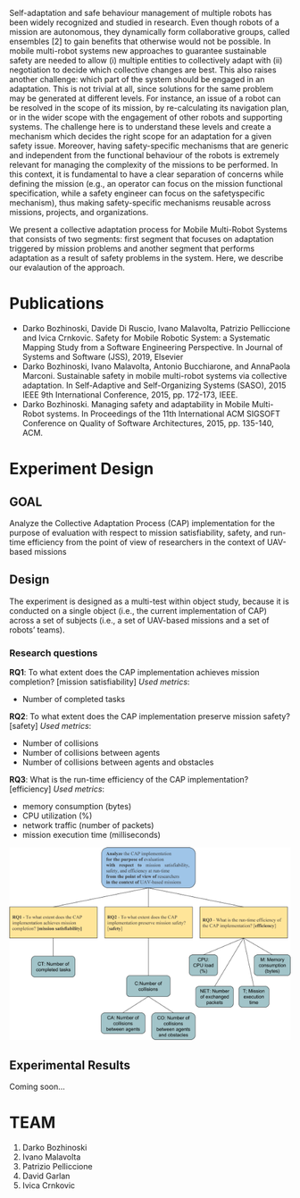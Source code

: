 Self-adaptation and safe behaviour management of multiple robots has been widely recognized and studied in research. Even though robots of a mission are autonomous, they dynamically form collaborative groups, called ensembles [2] to gain benefits that otherwise would not be possible. In mobile multi-robot systems new approaches to guarantee sustainable safety are needed to allow (i) multiple entities to
collectively adapt with (ii) negotiation to decide which collective changes are best. This also raises another challenge: which part of the system should be engaged in an adaptation. This is not trivial at all, since solutions for the same problem may be generated at different levels. For instance, an issue of a robot can be resolved in the scope of its mission, by re-calculating its navigation plan, or in the wider scope with the engagement of other robots and supporting systems. The challenge here is to understand these levels and create a mechanism which decides the right scope for an adaptation for a given safety issue. Moreover, having safety-specific mechanisms that are generic and independent from the functional behaviour of the robots is extremely relevant for managing the complexity of
the missions to be performed. In this context, it is fundamental to have a clear separation of concerns while defining the mission (e.g., an operator can focus on the mission functional specification, while a safety engineer can focus on the safetyspecific mechanism), thus making safety-specific mechanisms reusable across missions, projects, and organizations.

We present a collective adaptation process for Mobile Multi-Robot Systems that consists of two segments: first segment that focuses on adaptation triggered by mission problems and another segment that performs adaptation as a result of safety problems in the system. Here, we describe our evalaution of the approach. 


# Publications

- Darko Bozhinoski, Davide Di Ruscio, Ivano Malavolta, Patrizio Pelliccione and Ivica Crnkovic. Safety for Mobile Robotic System: a Systematic Mapping Study from a Software Engineering Perspective. In Journal of Systems and Software (JSS), 2019, Elsevier 
- Darko Bozhinoski, Ivano Malavolta, Antonio Bucchiarone, and AnnaPaola Marconi. Sustainable safety in mobile multi-robot systems via collective adaptation. In Self-Adaptive and Self-Organizing Systems (SASO), 2015 IEEE 9th International Conference, 2015, pp. 172-173, IEEE.
- Darko Bozhinoski. Managing safety and adaptability in Mobile Multi-Robot systems. In Proceedings of the 11th International ACM SIGSOFT Conference on Quality of Software Architectures, 2015, pp. 135-140, ACM.


# Experiment Design

## GOAL

Analyze the Collective Adaptation Process (CAP) implementation for the purpose of evaluation  with respect to mission satisfiability, safety, and run-time efficiency 
from the point of view of researchers in the context of UAV-based missions

## Design
The experiment is designed as a multi-test within object study, because it is conducted on a single object (i.e., the current implementation of CAP) across a set of subjects (i.e., a set of UAV-based missions and a set of robots’ teams).

### Research questions

**RQ1**: To what extent does the CAP implementation achieves mission completion? [mission satisfiability]
_Used metrics_:
- Number of completed tasks

**RQ2**: To what extent does the CAP implementation preserve mission safety? [safety]
_Used metrics_:
- Number of collisions
- Number of collisions between agents
- Number of collisions between agents and obstacles

**RQ3**: What is the run-time efficiency of the CAP implementation? [efficiency]
_Used metrics_:
- memory consumption (bytes)
- CPU utilization (%)
- network traffic (number of packets)
- mission execution time (milliseconds)



![Image](image1.png)


## Experimental Results

Coming soon...



# TEAM
1. Darko Bozhinoski
2. Ivano Malavolta
3. Patrizio Pelliccione
4. David Garlan
5. Ivica Crnkovic

